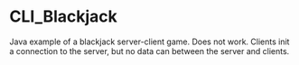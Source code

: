 # CLI_Blackjack

Java example of a blackjack server-client game. Does not work. Clients init a connection to the server, but no data can between the server and clients.     